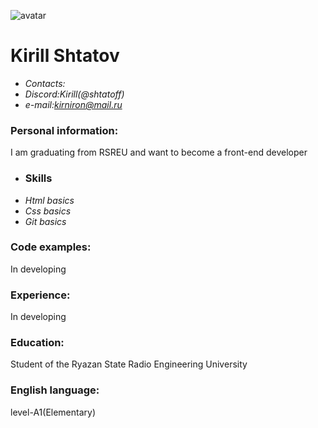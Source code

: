 ![avatar](https://i.ibb.co/xXtL6R7/znl7pmb3xzc-1-9jryi.jpg)  
# Kirill Shtatov
* *Contacts:*
*  *Discord:Kirill(@shtatoff)*
*  *e-mail:kirniron@mail.ru*
###  Personal information:
I am graduating from RSREU and want to become a front-end developer
* ### Skills
* *Html basics*
* *Css basics*
* *Git basics*
### Code examples:
In developing 
### Experience:
In developing
### Education:
Student of the Ryazan State Radio Engineering University
### English language:
level-A1(Elementary)
